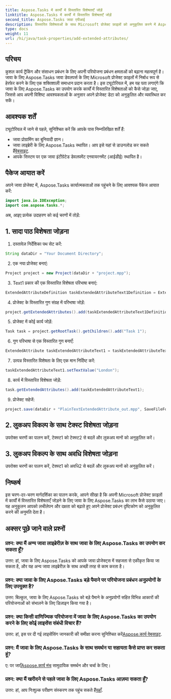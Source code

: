 ```yaml
---
title: Aspose.Tasks में कार्यों में विस्तारित विशेषताएँ जोड़ें
linktitle: Aspose.Tasks में कार्यों में विस्तारित विशेषताएँ जोड़ें
second_title: Aspose.Tasks जावा एपीआई
description: विस्तारित विशेषताओं के साथ Microsoft प्रोजेक्ट फ़ाइलों को अनुकूलित करने में Aspose.Tasks Java की शक्ति का अन्वेषण करें। अपनी परियोजना प्रबंधन क्षमताओं को सहजता से बढ़ाएं।
type: docs
weight: 11
url: /hi/java/task-properties/add-extended-attributes/
---
```

## परिचय
कुशल कार्य ट्रैकिंग और संसाधन प्रबंधन के लिए अपनी परियोजना प्रबंधन क्षमताओं को बढ़ाना महत्वपूर्ण है। जावा के लिए Aspose.Tasks जावा डेवलपर्स के लिए Microsoft प्रोजेक्ट फ़ाइलों में निर्बाध रूप से हेरफेर करने के लिए एक शक्तिशाली समाधान प्रदान करता है। इस ट्यूटोरियल में, हम यह पता लगाएंगे कि जावा के लिए Aspose.Tasks का उपयोग करके कार्यों में विस्तारित विशेषताओं को कैसे जोड़ा जाए, जिससे आप अपनी विशिष्ट आवश्यकताओं के अनुसार अपने प्रोजेक्ट डेटा को अनुकूलित और व्यवस्थित कर सकें।
## आवश्यक शर्तें
ट्यूटोरियल में जाने से पहले, सुनिश्चित करें कि आपके पास निम्नलिखित शर्तें हैं:
- जावा प्रोग्रामिंग का बुनियादी ज्ञान।
-  जावा लाइब्रेरी के लिए Aspose.Tasks स्थापित। आप इसे यहां से डाउनलोड कर सकते हैं[वेबसाइट](https://releases.aspose.com/tasks/java/).
- आपके सिस्टम पर एक जावा इंटीग्रेटेड डेवलपमेंट एनवायरनमेंट (आईडीई) स्थापित है।
## पैकेज आयात करें
अपने जावा प्रोजेक्ट में, Aspose.Tasks कार्यात्मकताओं तक पहुंचने के लिए आवश्यक पैकेज आयात करें:
```java
import java.io.IOException;
import com.aspose.tasks.*;
```
अब, आइए प्रत्येक उदाहरण को कई चरणों में तोड़ें:
## 1. सादा पाठ विशेषता जोड़ना
1. दस्तावेज़ निर्देशिका पथ सेट करें:
```java
String dataDir = "Your Document Directory";
```
2. एक नया प्रोजेक्ट बनाएं:
```java
Project project = new Project(dataDir + "project.mpp");
```
3. Text1 प्रकार की एक विस्तारित विशेषता परिभाषा बनाएं:
```java
ExtendedAttributeDefinition taskExtendedAttributeText1Definition = ExtendedAttributeDefinition.createTaskDefinition(CustomFieldType.Text, ExtendedAttributeTask.Text1, "Task City Name");
```
4. प्रोजेक्ट के विस्तारित गुण संग्रह में परिभाषा जोड़ें:
```java
project.getExtendedAttributes().add(taskExtendedAttributeText1Definition);
```
5. प्रोजेक्ट में कोई कार्य जोड़ें:
```java
Task task = project.getRootTask().getChildren().add("Task 1");
```
6. गुण परिभाषा से एक विस्तारित गुण बनाएँ:
```java
ExtendedAttribute taskExtendedAttributeText1 = taskExtendedAttributeText1Definition.createExtendedAttribute();
```
7. उत्पन्न विस्तारित विशेषता के लिए एक मान निर्दिष्ट करें:
```java
taskExtendedAttributeText1.setTextValue("London");
```
8. कार्य में विस्तारित विशेषता जोड़ें:
```java
task.getExtendedAttributes().add(taskExtendedAttributeText1);
```
9. प्रोजेक्ट सहेजें:
```java
project.save(dataDir + "PlainTextExtendedAttribute_out.mpp", SaveFileFormat.Mpp);
```
## 2. लुकअप विकल्प के साथ टेक्स्ट विशेषता जोड़ना
उपरोक्त चरणों का पालन करें, टेक्स्ट1 को टेक्स्ट2 से बदलें और लुकअप मानों को अनुकूलित करें।
## 3. लुकअप विकल्प के साथ अवधि विशेषता जोड़ना
उपरोक्त चरणों का पालन करें, टेक्स्ट1 को अवधि2 से बदलें और लुकअप मानों को अनुकूलित करें।
## निष्कर्ष
इस चरण-दर-चरण मार्गदर्शिका का पालन करके, आपने सीखा है कि अपनी Microsoft प्रोजेक्ट फ़ाइलों में कार्यों में विस्तारित विशेषताएँ जोड़ने के लिए जावा के लिए Aspose.Tasks का लाभ कैसे उठाया जाए। यह अनुकूलन आपको लचीलेपन और दक्षता को बढ़ाते हुए अपने प्रोजेक्ट प्रबंधन दृष्टिकोण को अनुकूलित करने की अनुमति देता है।
## अक्सर पूछे जाने वाले प्रश्नों
### प्रश्न: क्या मैं अन्य जावा लाइब्रेरीज़ के साथ जावा के लिए Aspose.Tasks का उपयोग कर सकता हूँ?
उत्तर: हां, जावा के लिए Aspose.Tasks को आपके जावा प्रोजेक्ट्स में सहजता से एकीकृत किया जा सकता है, और यह अन्य जावा लाइब्रेरीज़ के साथ अच्छी तरह से काम करता है।
### प्रश्न: क्या जावा के लिए Aspose.Tasks बड़े पैमाने पर परियोजना प्रबंधन अनुप्रयोगों के लिए उपयुक्त है?
उत्तर: बिल्कुल, जावा के लिए Aspose.Tasks को बड़े पैमाने के अनुप्रयोगों सहित विभिन्न आकारों की परियोजनाओं को संभालने के लिए डिज़ाइन किया गया है।
### प्रश्न: क्या किसी वाणिज्यिक परियोजना में जावा के लिए Aspose.Tasks का उपयोग करने के लिए कोई लाइसेंस संबंधी विचार हैं?
 उत्तर: हां, इस पर दी गई लाइसेंसिंग जानकारी की समीक्षा करना सुनिश्चित करें[Aspose.कार्य वेबसाइट](https://purchase.aspose.com/buy).
### प्रश्न: मैं जावा के लिए Aspose.Tasks के साथ समर्थन या सहायता कैसे प्राप्त कर सकता हूं?
 ए: पर जाएँ[Aspose.कार्य मंच](https://forum.aspose.com/c/tasks/15) सामुदायिक समर्थन और चर्चा के लिए।
### प्रश्न: क्या मैं खरीदने से पहले जावा के लिए Aspose.Tasks आज़मा सकता हूँ?
 उत्तर: हां, आप निःशुल्क परीक्षण संस्करण तक पहुंच सकते हैं[यहाँ](https://releases.aspose.com/).